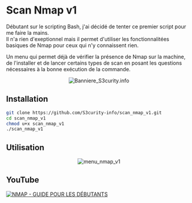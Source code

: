 # Scan Nmap v1

Débutant sur le scripting Bash, j'ai décidé de tenter ce premier script pour me faire la mains.  
Il n'a rien d'exeptionnel mais il permet d'utiliser les fonctionnalitées basiques de Nmap pour ceux qui n'y connaissent rien.  

Un menu qui permet déjà de vérifier la présence de Nmap sur la machine, de l'installer et de lancer certains types de scan en posant les questions nécessaires à la bonne exécution de la commande.

<div align="center">
  <img src="https://s3curity.info/wp/wp-content/uploads/2023/04/cropped-Logo-Rouge-Blanc-Fond-Noir-Grand.png" alt="Banniere_S3curity.info">
</div>

## Installation

```bash
git clone https://github.com/S3curity-info/scan_nmap_v1.git
cd scan_nmap_v1
chmod u+x scan_nmap_v1
./scan_nmap_v1
```

## Utilisation

<div align="center">
  <img src="https://s3curity.info/wp/wp-content/uploads/2024/01/Capture-decran-2024-01-18-123340.png" alt="menu_nmap_v1">
</div>

## YouTube

[![NMAP - GUIDE POUR LES DÉBUTANTS](https://s3curity.info/wp/wp-content/uploads/2023/11/Miniature-Video.jpg)](https://youtu.be/o5pJrwT57DQ)
